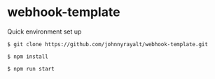 # webhook-template
Quick environment set up

`$ git clone https://github.com/johnnyrayalt/webhook-template.git`

`$ npm install`

`$ npm run start`
